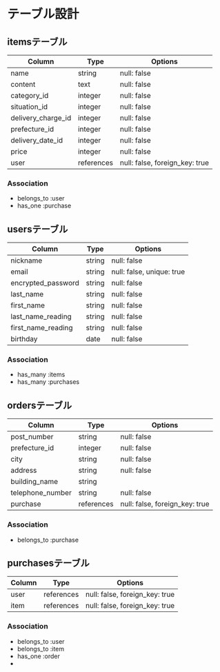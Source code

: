 # テーブル設計

## itemsテーブル

| Column              | Type        | Options                         |
|---------------------|-------------|---------------------------------|
| name                | string      | null: false                     |
| content             | text        | null: false                     |
| category_id         | integer     | null: false                     |
| situation_id        | integer     | null: false                     |
| delivery_charge_id  | integer     | null: false                     |
| prefecture_id       | integer     | null: false                     |
| delivery_date_id    | integer     | null: false                     |
| price               | integer     | null: false                     |
| user                | references  | null: false, foreign_key: true  |

### Association

- belongs_to :user
- has_one :purchase


## usersテーブル

| Column              | Type     | Options                     |
|---------------------|----------|-----------------------------|
| nickname            | string   | null: false                 |
| email               | string   | null: false,  unique: true  |
| encrypted_password  | string   | null: false                 |
| last_name           | string   | null: false                 |
| first_name          | string   | null: false                 |
| last_name_reading   | string   | null: false                 |
| first_name_reading  | string   | null: false                 |
| birthday            | date     | null: false                 |


### Association

- has_many :items
- has_many :purchases 


## ordersテーブル
| Column             | Type        | Options                         |
|--------------------|-------------|---------------------------------|
| post_number        | string      | null: false                     |
| prefecture_id      | integer     | null: false                     |
| city               | string      | null: false                     |
| address            | string      | null: false                     |
| building_name      | string      |                                 |
| telephone_number   | string      | null: false                     |
| purchase           | references  | null: false, foreign_key: true  |


### Association

- belongs_to :purchase


## purchasesテーブル

| Column | Type        | Options                         |
|--------|-------------|---------------------------------|
| user   | references  | null: false, foreign_key: true  |
| item   | references  | null: false, foreign_key: true  |

### Association

- belongs_to :user
- belongs_to :item
- has_one :order
-
